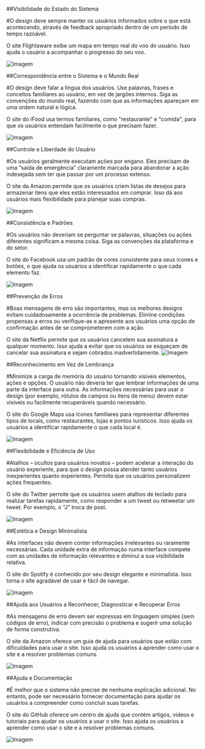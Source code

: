 ##Visibilidade do Estado do Sistema

#O design deve sempre manter os usuários informados sobre o que está acontecendo, através de feedback apropriado dentro de um período de tempo razoável.

O site Flightaware exibe um mapa em tempo real do voo do usuário. Isso ajuda o usuário a acompanhar o progresso do seu voo.

![Imagem](https://iili.io/JoaOIbp.png)

##Correspondência entre o Sistema e o Mundo Real

#O design deve falar a língua dos usuários. Use palavras, frases e conceitos familiares ao usuário, em vez de jargões internos. Siga as convenções do mundo real, fazendo com que as informações apareçam em uma ordem natural e lógica.

O site do iFood usa termos familiares, como "restaurante" e "comida", para que os usuários entendam facilmente o que precisam fazer.

![Imagem](https://iili.io/JoakfSa.png)

##Controle e Liberdade do Usuário

#Os usuários geralmente executam ações por engano. Eles precisam de uma “saída de emergência” claramente marcada para abandonar a ação indesejada sem ter que passar por um processo extenso.

O site da Amazon permite que os usuários criem listas de desejos para armazenar itens que eles estão interessados em comprar. Isso dá aos usuários mais flexibilidade para planejar suas compras.

![Imagem](https://iili.io/Jo0pSXR.png)

##Consistência e Padrões

#Os usuários não deveriam se perguntar se palavras, situações ou ações diferentes significam a mesma coisa. Siga as convenções da plataforma e do setor.

O site do Facebook usa um padrão de cores consistente para seus ícones e botões, o que ajuda os usuários a identificar rapidamente o que cada elemento faz.

![Imagem](https://iili.io/Jo1fCCu.png)

##Prevenção de Erros

#Boas mensagens de erro são importantes, mas os melhores designs evitam cuidadosamente a ocorrência de problemas. Elimine condições propensas a erros ou verifique-as e apresente aos usuários uma opção de confirmação antes de se comprometerem com a ação.

O site da Netflix permite que os usuários cancelem sua assinatura a qualquer momento. Isso ajuda a evitar que os usuários se esqueçam de cancelar sua assinatura e sejam cobrados inadvertidamente.
![Imagem](https://iili.io/Jo1K2zF.png)

##Reconhecimento em Vez de Lembrança

#Minimize a carga de memória do usuário tornando visíveis elementos, ações e opções. O usuário não deveria ter que lembrar informações de uma parte da interface para outra. As informações necessárias para usar o design (por exemplo, rótulos de campos ou itens de menu) devem estar visíveis ou facilmente recuperáveis ​​quando necessário.

O site do Google Maps usa ícones familiares para representar diferentes tipos de locais, como restaurantes, lojas e pontos turísticos. Isso ajuda os usuários a identificar rapidamente o que cada local é.

![Imagem](https://iili.io/Jo13GvS.png)

##Flexibilidade e Eficiência de Uso

#Atalhos – ocultos para usuários novatos – podem acelerar a interação do usuário experiente, para que o design possa atender tanto usuários inexperientes quanto experientes. Permita que os usuários personalizem ações frequentes.

O site do Twitter permite que os usuários usem atalhos de teclado para realizar tarefas rapidamente, como responder a um tweet ou retweetar um tweet. Por exemplo, o "J" troca de post.

![Imagem](https://iili.io/Jo1d6R1.png)

##Estética e Design Minimalista

#As interfaces não devem conter informações irrelevantes ou raramente necessárias. Cada unidade extra de informação numa interface compete com as unidades de informação relevantes e diminui a sua visibilidade relativa.

O site do Spotify é conhecido por seu design elegante e minimalista. Isso torna o site agradável de usar e fácil de navegar.

![Imagem](https://iili.io/Jo1dCwg.png)

##Ajuda aos Usuários a Reconhecer, Diagnosticar e Recuperar Erros

#As mensagens de erro devem ser expressas em linguagem simples (sem códigos de erro), indicar com precisão o problema e sugerir uma solução de forma construtiva.

O site da Amazon oferece um guia de ajuda para usuários que estão com dificuldades para usar o site. Isso ajuda os usuários a aprender como usar o site e a resolver problemas comuns.

![Imagem](https://iili.io/Jo19IP2.png)

##Ajuda e Documentação

#É melhor que o sistema não precise de nenhuma explicação adicional. No entanto, pode ser necessário fornecer documentação para ajudar os usuários a compreender como concluir suas tarefas.

O site do GitHub oferece um centro de ajuda que contém artigos, vídeos e tutoriais para ajudar os usuários a usar o site. Isso ajuda os usuários a aprender como usar o site e a resolver problemas comuns.

![Imagem](https://iili.io/Jo1H6rB.png)
